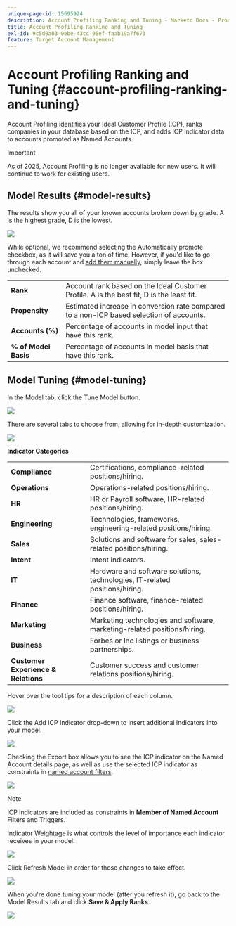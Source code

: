 ```yaml
---
unique-page-id: 15695924
description: Account Profiling Ranking and Tuning - Marketo Docs - Product Documentation
title: Account Profiling Ranking and Tuning
exl-id: 9c5d0a03-0ebe-43cc-95ef-faab19a7f673
feature: Target Account Management
---
```

# Account Profiling Ranking and Tuning {#account-profiling-ranking-and-tuning}

Account Profiling identifies your Ideal Customer Profile (ICP), ranks companies in your database based on the ICP, and adds ICP Indicator data to accounts promoted as Named Accounts.

>[!IMPORTANT]
>
>As of 2025, Account Profiling is no longer available for new users. It will continue to work for existing users.

## Model Results {#model-results}

The results show you all of your known accounts broken down by grade. A is the highest grade, D is the lowest.

![](assets/results.png)

While optional, we recommend selecting the Automatically promote checkbox, as it will save you a ton of time. However, if you'd like to go through each account and [add them manually](/help/marketo/product-docs/target-account-management/target/named-accounts/discover-accounts.md#discover-crm-accounts), simply leave the box unchecked.

<table> 
 <tbody> 
  <tr> 
   <td><strong>Rank</strong></td> 
   <td> 
    <div>
      Account rank based on the Ideal Customer Profile. A is the best fit, D is the least fit. 
    </div></td> 
  </tr> 
  <tr> 
   <td><strong>Propensity</strong></td> 
   <td> 
    <div>
      Estimated increase in conversion rate compared to a non-ICP based selection of accounts. 
    </div></td> 
  </tr> 
  <tr> 
   <td><strong>Accounts (%)</strong></td> 
   <td> 
    <div>
      Percentage of accounts in model input that have this rank. 
    </div></td> 
  </tr> 
  <tr> 
   <td><strong>% of Model Basis</strong></td> 
   <td> 
    <div>
      Percentage of accounts in model basis that have this rank. 
    </div></td> 
  </tr> 
 </tbody> 
</table>

## Model Tuning {#model-tuning}

In the Model tab, click the Tune Model button.

![](assets/two.png)

There are several tabs to choose from, allowing for in-depth customization.

![](assets/tuning-page.png)

**Indicator Categories**

<table> 
 <tbody> 
  <tr> 
   <td><strong>Compliance</strong></td> 
   <td> 
    <div>
      Certifications, compliance-related positions/hiring. 
    </div></td> 
  </tr> 
  <tr> 
   <td><strong>Operations</strong></td> 
   <td> 
    <div>
      Operations-related positions/hiring. 
    </div></td> 
  </tr> 
  <tr> 
   <td><strong>HR</strong></td> 
   <td> 
    <div>
      HR or Payroll software, HR-related positions/hiring.
    </div></td> 
  </tr> 
  <tr> 
   <td><strong>Engineering</strong></td> 
   <td> 
    <div>
      Technologies, frameworks, engineering-related positions/hiring. 
    </div></td> 
  </tr> 
  <tr> 
   <td><strong>Sales</strong></td> 
   <td> 
    <div>
      Solutions and software for sales, sales-related positions/hiring. 
    </div></td> 
  </tr> 
  <tr> 
   <td><strong>Intent</strong></td> 
   <td> 
    <div>
      Intent indicators. 
    </div></td> 
  </tr> 
  <tr> 
   <td><strong>IT</strong></td> 
   <td> 
    <div>
      Hardware and software solutions, technologies, IT-related positions/hiring.
    </div></td> 
  </tr> 
  <tr> 
   <td><strong>Finance</strong></td> 
   <td> 
    <div>
      Finance software, finance-related positions/hiring. 
    </div></td> 
  </tr> 
  <tr> 
   <td><strong>Marketing</strong></td> 
   <td> 
    <div>
      Marketing technologies and software, marketing-related positions/hiring. 
    </div></td> 
  </tr> 
  <tr> 
   <td><strong>Business</strong></td> 
   <td> 
    <div>
      Forbes or Inc listings or business partnerships. 
    </div></td> 
  </tr> 
  <tr> 
   <td><strong>Customer Experience & Relations</strong></td> 
   <td> 
    <div>
      Customer success and customer relations positions/hiring.
    </div></td> 
  </tr> 
 </tbody> 
</table>

Hover over the tool tips for a description of each column.

![](assets/tool-tip.png)

Click the Add ICP Indicator drop-down to insert additional indicators into your model.

![](assets/add-icp.png)

Checking the Export box allows you to see the ICP indicator on the Named Account details page, as well as use the selected ICP indicator as constraints in [named account filters](/help/marketo/product-docs/target-account-management/engage/account-filters.md).

![](assets/export.png)

>[!NOTE]
>
>ICP indicators are included as constraints in **Member of Named Account** Filters and Triggers.

Indicator Weightage is what controls the level of importance each indicator receives in your model.

![](assets/weightage.png)

Click Refresh Model in order for those changes to take effect.

![](assets/refresh-button.png)

When you're done tuning your model (after you refresh it), go back to the Model Results tab and click **Save & Apply Ranks**.

![](assets/ranks.png)
